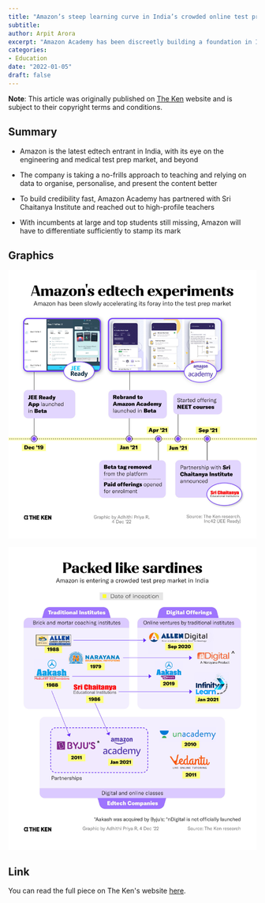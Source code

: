 ```yaml
---
title: "Amazon’s steep learning curve in India’s crowded online test prep market"
subtitle: 
author: Arpit Arora
excerpt: "Amazon Academy has been discreetly building a foundation in India’s online test prep market since last January, with over one million registered users already. But even after onboarding reputed teachers and partnering with traditional coaching institutes, the venture seems to be missing some key ingredients."
categories:
- Education
date: "2022-01-05"
draft: false
---
```


**Note**: This article was originally published on [The Ken](https://the-ken.com) website and is subject to their copyright terms and conditions.

## Summary

- Amazon is the latest edtech entrant in India, with its eye on the engineering and medical test prep market, and beyond

- The company is taking a no-frills approach to teaching and relying on data to organise, personalise, and present the content better

- To build credibility fast, Amazon Academy has partnered with Sri Chaitanya Institute and reached out to high-profile teachers

- With incumbents at large and top students still missing, Amazon will have to differentiate sufficiently to stamp its mark

## Graphics

![](timeline.jpg)

![](competition.jpg)

## Link

You can read the full piece on The Ken's website [here](https://the-ken.com/story/amazons-steep-learning-curve-in-indias-crowded-online-test-prep-market/).

